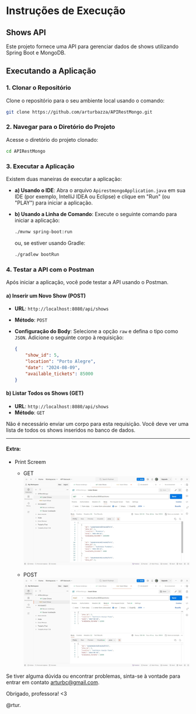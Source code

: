 # Instruções de Execução

## Shows API

Este projeto fornece uma API para gerenciar dados de shows utilizando Spring Boot e MongoDB.

## Executando a Aplicação

### 1. Clonar o Repositório

Clone o repositório para o seu ambiente local usando o comando:

```bash
git clone https://github.com/arturbazza/APIRestMongo.git
```

### 2. Navegar para o Diretório do Projeto

Acesse o diretório do projeto clonado:

```bash
cd APIRestMongo
```

### 3. Executar a Aplicação

Existem duas maneiras de executar a aplicação:

- **a) Usando o IDE**: Abra o arquivo `ApirestmongoApplication.java` em sua IDE (por exemplo, IntelliJ IDEA ou Eclipse) e clique em "Run" (ou "PLAY") para iniciar a aplicação.

- **b) Usando a Linha de Comando**: Execute o seguinte comando para iniciar a aplicação:

    ```bash
    ./mvnw spring-boot:run
    ```

  ou, se estiver usando Gradle:

    ```bash
    ./gradlew bootRun
    ```

### 4. Testar a API com o Postman

Após iniciar a aplicação, você pode testar a API usando o Postman.

#### a) Inserir um Novo Show (POST)

- **URL**: `http://localhost:8080/api/shows`
- **Método**: `POST`
- **Configuração do Body**: Selecione a opção `raw` e defina o tipo como `JSON`. Adicione o seguinte corpo à requisição:

    ```json
    {
        "show_id": 5,
        "location": "Porto Alegre",
        "date": "2024-08-09",
        "available_tickets": 85000
    }
    ```

#### b) Listar Todos os Shows (GET)

- **URL**: `http://localhost:8080/api/shows`
- **Método**: `GET`

Não é necessário enviar um corpo para esta requisição. Você deve ver uma lista de todos os shows inseridos no banco de dados.

---

#### Extra:
   - Print Screem
        - GET
        ![GET](_GET.jpg)
   
        - POST
        ![POST](_POST.jpg)

Se tiver alguma dúvida ou encontrar problemas, sinta-se à vontade para entrar em contato arturbc@gmail.com.

Obrigado, professora! <3

@rtur.
